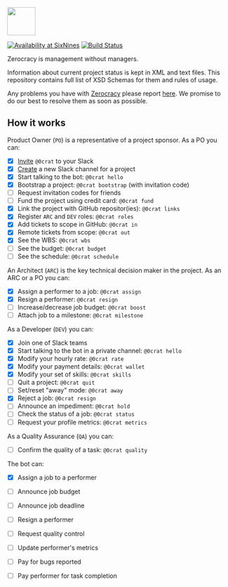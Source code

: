 <img src="http://www.zerocracy.com/logo.svg" width="64px" height="64px"/>

[![Availability at SixNines](http://www.sixnines.io/b/2b3a)](http://www.sixnines.io/h/2b3a)
[![Build Status](https://travis-ci.org/zerocracy/datum.svg?branch=master)](https://travis-ci.org/zerocracy/datum)

Zerocracy is management without managers.

Information about current project status is kept in XML and text
files. This repository contains full list of XSD Schemas for them
and rules of usage.

Any problems you have with [Zerocracy](http://www.zerocracy.com)
please report [here](https://github.com/zerocracy/datum/issues).
We promise to do our best to resolve them as soon as possible.

## How it works

Product Owner (`PO`) is a representative of a project sponsor.
As a PO you can:

  - [x] [Invite](http://www.0crat.com/invite) `@0crat` to your Slack
  - [x] [Create](https://get.slack.help/hc/en-us/articles/201402297-Create-a-channel) a new Slack channel for a project
  - [x] Start talking to the bot: `@0crat hello`
  - [x] Bootstrap a project: `@0crat bootstrap` (with invitation code)
  - [ ] Request invitation codes for friends
  - [ ] Fund the project using credit card: `@0crat fund`
  - [x] Link the project with GitHub repositor(ies): `@0crat links`
  - [x] Register `ARC` and `DEV` roles: `@0crat roles`
  - [x] Add tickets to scope in GitHub: `@0crat in`
  - [x] Remote tickets from scope: `@0crat out`
  - [x] See the WBS: `@0crat wbs`
  - [ ] See the budget: `@0crat budget`
  - [ ] See the schedule: `@0crat schedule`

An Architect (`ARC`) is the key technical decision maker
in the project. As an ARC or a PO you can:

  - [x] Assign a performer to a job: `@0crat assign`
  - [x] Resign a performer: `@0crat resign`
  - [ ] Increase/decrease job budget: `@0crat boost`
  - [ ] Attach job to a milestone: `@0crat milestone`

As a Developer (`DEV`) you can:

  - [x] Join one of Slack teams
  - [x] Start talking to the bot in a private channel: `@0crat hello`
  - [x] Modify your hourly rate: `@0crat rate`
  - [x] Modify your payment details: `@0crat wallet`
  - [x] Modify your set of skills: `@0crat skills`
  - [ ] Quit a project: `@0crat quit`
  - [ ] Set/reset "away" mode: `@0crat away`
  - [x] Reject a job: `@0crat resign`
  - [ ] Announce an impediment: `@0crat hold`
  - [ ] Check the status of a job: `@0crat status`
  - [ ] Request your profile metrics: `@0crat metrics`

As a Quality Assurance (`QA`) you can:

  - [ ] Confirm the quality of a task: `@0crat quality`

The bot can:

  - [x] Assign a job to a performer
  - [ ] Announce job budget
  - [ ] Announce job deadline
  - [ ] Resign a performer
  - [ ] Request quality control
  - [ ] Update performer's metrics
  - [ ] Pay for bugs reported
  - [ ] Pay performer for task completion


